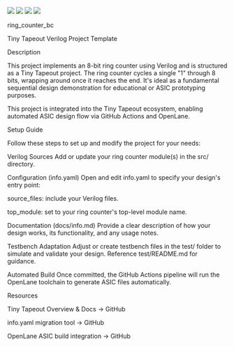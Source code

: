 ![](../../workflows/gds/badge.svg) ![](../../workflows/docs/badge.svg) ![](../../workflows/test/badge.svg) ![](../../workflows/fpga/badge.svg)

ring_counter_bc

Tiny Tapeout Verilog Project Template

Description

This project implements an 8-bit ring counter using Verilog and is structured as a Tiny Tapeout project. The ring counter cycles a single "1" through 8 bits, wrapping around once it reaches the end. It's ideal as a fundamental sequential design demonstration for educational or ASIC prototyping purposes.

This project is integrated into the Tiny Tapeout ecosystem, enabling automated ASIC design flow via GitHub Actions and OpenLane.

Setup Guide

Follow these steps to set up and modify the project for your needs:

Verilog Sources
Add or update your ring counter module(s) in the src/ directory.

Configuration (info.yaml)
Open and edit info.yaml to specify your design's entry point:

source_files: include your Verilog files.

top_module: set to your ring counter's top-level module name.

Documentation (docs/info.md)
Provide a clear description of how your design works, its functionality, and any usage notes.

Testbench Adaptation
Adjust or create testbench files in the test/ folder to simulate and validate your design. Reference test/README.md for guidance.

Automated Build
Once committed, the GitHub Actions pipeline will run the OpenLane toolchain to generate ASIC files automatically.

Resources

Tiny Tapeout Overview & Docs → 
GitHub

info.yaml migration tool → 
GitHub

OpenLane ASIC build integration → 
GitHub

